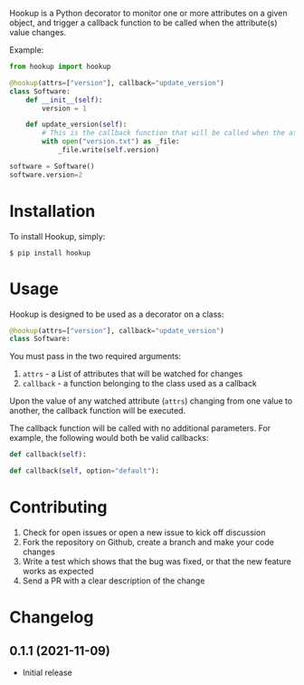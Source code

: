 Hookup is a Python decorator to monitor one or more attributes on a given object, and trigger a callback function to be called when the attribute(s) value changes.

Example:

```python
from hookup import hookup

@hookup(attrs=["version"], callback="update_version")
class Software:
    def __init__(self):
        version = 1

    def update_version(self):
        # This is the callback function that will be called when the attribute's value changes
        with open("version.txt") as _file:
            _file.write(self.version)

software = Software()
software.version=2
```

# Installation

To install Hookup, simply:

```
$ pip install hookup
```

# Usage

Hookup is designed to be used as a decorator on a class:

```python
@hookup(attrs=["version"], callback="update_version")
class Software:
```

You must pass in the two required arguments:
1. `attrs` - a List of attributes that will be watched for changes
2. `callback` - a function belonging to the class used as a callback

Upon the value of any watched attribute (`attrs`) changing from one value to another, the callback function will be executed.

The callback function will be called with no additional parameters. For example, the following would both be valid callbacks:

```python
def callback(self):
```

```python
def callback(self, option="default"):
```


# Contributing

1. Check for open issues or open a new issue to kick off discussion
2. Fork the repository on Github, create a branch and make your code changes
3. Write a test which shows that the bug was fixed, or that the new feature works as expected
4. Send a PR with a clear description of the change


# Changelog

## 0.1.1 (2021-11-09)

* Initial release
